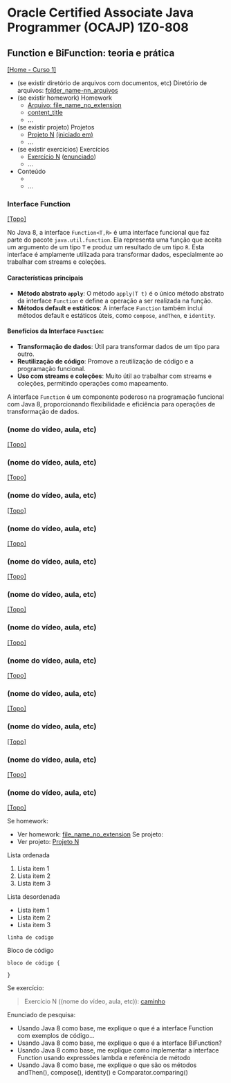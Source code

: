 # Oracle Certified Associate Java Programmer (OCAJP) 1Z0-808

## Function e BiFunction: teoria e prática
[[Home - Curso 1]](../../README.md#curso-1)<br />

- (se existir diretório de arquivos com documentos, etc) Diretório de arquivos: [folder_name-nn_arquivos](folder_link)
- (se existir homework) Homework
  - [Arquivo: file_name_no_extension](file_link)
  - [content_title](content_link)
  - ...
- (se existir projeto) Projetos
  - [Projeto N](folder_link-proj_nn) [(iniciado em)](#started_in_content_link)
  - ...
- (se existir exercícios) Exercícios
  - [Exercício N](folder_link-exercicio_nn) ([enunciado](#statement_content_link))
  - ...
- Conteúdo
  - []()
  - ...

### Interface Function
[[Topo]](#)<br />

No Java 8, a interface `Function<T,R>` é uma interface funcional que faz parte do pacote `java.util.function`. Ela representa uma função que aceita um argumento de um tipo `T` e produz um resultado de um tipo `R`. Esta interface é amplamente utilizada para transformar dados, especialmente ao trabalhar com streams e coleções.

#### Características principais

- **Método abstrato `apply`**: O método `apply(T t)` é o único método abstrato da interface `Function` e define a operação a ser realizada na função.
- **Métodos default e estáticos**: A interface `Function` também inclui métodos default e estáticos úteis, como `compose`, `andThen`, e `identity`.

#### Benefícios da Interface `Function`:
- **Transformação de dados**: Útil para transformar dados de um tipo para outro.
- **Reutilização de código**: Promove a reutilização de código e a programação funcional.
- **Uso com streams e coleções**: Muito útil ao trabalhar com streams e coleções, permitindo operações como mapeamento.

A interface `Function` é um componente poderoso na programação funcional com Java 8, proporcionando flexibilidade e eficiência para operações de transformação de dados.

### (nome do vídeo, aula, etc)
[[Topo]](#)<br />



### (nome do vídeo, aula, etc)
[[Topo]](#)<br />



### (nome do vídeo, aula, etc)
[[Topo]](#)<br />



### (nome do vídeo, aula, etc)
[[Topo]](#)<br />



### (nome do vídeo, aula, etc)
[[Topo]](#)<br />



### (nome do vídeo, aula, etc)
[[Topo]](#)<br />



### (nome do vídeo, aula, etc)
[[Topo]](#)<br />



### (nome do vídeo, aula, etc)
[[Topo]](#)<br />



### (nome do vídeo, aula, etc)
[[Topo]](#)<br />



### (nome do vídeo, aula, etc)
[[Topo]](#)<br />



### (nome do vídeo, aula, etc)
[[Topo]](#)<br />



### (nome do vídeo, aula, etc)
[[Topo]](#)<br />


Se homework:
- Ver homework: [file_name_no_extension](file_link)
Se projeto:
- Ver projeto: [Projeto N](folder_link-proj_nn)

Lista ordenada
1. Lista item 1
2. Lista item 2
3. Lista item 3

Lista desordenada
- Lista item 1
- Lista item 2
- Lista item 3

`linha de codigo`

Bloco de código

```
bloco de código {

}
```

Se exercício:
> Exercício N ((nome do vídeo, aula, etc)): [caminho](pasta_exercicio-exercicio_nn)

Enunciado de pesquisa:
- Usando Java 8 como base, me explique o que é a interface Function com exemplos de código...
- Usando Java 8 como base, me explique o que é a interface BiFunction?
- Usando Java 8 como base, me explique como implementar a interface Function usando  expressões lambda e referência de método
- Usando Java 8 como base, me explique o que são os métodos andThen(), compose(), identity() e Comparator.comparing()